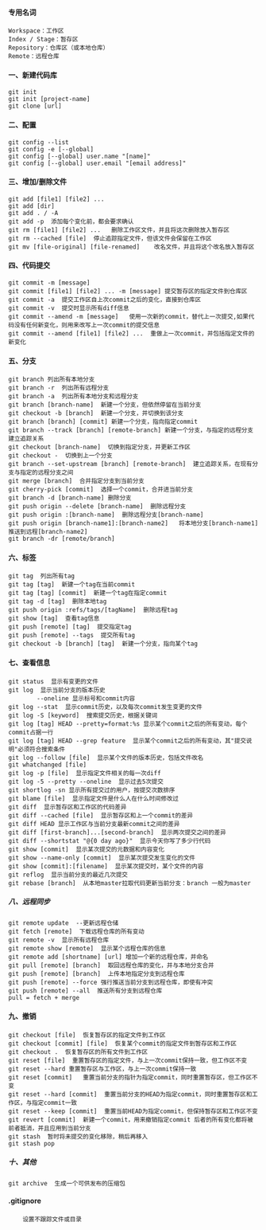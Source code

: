 #### 专用名词
    Workspace：工作区
    Index / Stage：暂存区
    Repository：仓库区（或本地仓库）
    Remote：远程仓库

#### 一、新建代码库
    git init  
    git init [project-name]
    git clone [url]
    
#### 二、配置
    git config --list
    git config -e [--global]
    git config [--global] user.name "[name]"
    git config [--global] user.email "[email address]"
   
   
#### 三、增加/删除文件
    git add [file1] [file2] ...
    git add [dir]
    git add . / -A
    git add -p  添加每个变化前，都会要求确认
    git rm [file1] [file2] ...   删除工作区文件，并且将这次删除放入暂存区
    git rm --cached [file]  停止追踪指定文件，但该文件会保留在工作区
    git mv [file-original] [file-renamed]    改名文件，并且将这个改名放入暂存区
    
    
#### 四、代码提交
    git commit -m [message]
    git commit [file1] [file2] ... -m [message] 提交暂存区的指定文件到仓库区
    git commit -a  提交工作区自上次commit之后的变化，直接到仓库区
    git commit -v  提交时显示所有diff信息
    git commit --amend -m [message]   使用一次新的commit，替代上一次提交,如果代码没有任何新变化，则用来改写上一次commit的提交信息
    git commit --amend [file1] [file2] ...  重做上一次commit，并包括指定文件的新变化

####  五、分支
    git branch 列出所有本地分支
    git branch -r  列出所有远程分支
    git branch -a  列出所有本地分支和远程分支
    git branch [branch-name]  新建一个分支，但依然停留在当前分支
    git checkout -b [branch]  新建一个分支，并切换到该分支
    git branch [branch] [commit] 新建一个分支，指向指定commit
    git branch --track [branch] [remote-branch] 新建一个分支，与指定的远程分支建立追踪关系
    git checkout [branch-name]  切换到指定分支，并更新工作区
    git checkout -  切换到上一个分支
    git branch --set-upstream [branch] [remote-branch]  建立追踪关系，在现有分支与指定的远程分支之间
    git merge [branch]  合并指定分支到当前分支
    git cherry-pick [commit]  选择一个commit，合并进当前分支
    git branch -d [branch-name] 删除分支
    git push origin --delete [branch-name]  删除远程分支
    git push origin :[branch-name]  删除远程分支[branch-name]
    git push origin [branch-name1]:[branch-name2]   将本地分支[branch-name1]推送到远程[branch-name2]
    git branch -dr [remote/branch]
    
#### 六、标签
    git tag  列出所有tag
    git tag [tag]  新建一个tag在当前commit
    git tag [tag] [commit]  新建一个tag在指定commit
    git tag -d [tag]  删除本地tag
    git push origin :refs/tags/[tagName]  删除远程tag
    git show [tag]  查看tag信息
    git push [remote] [tag]  提交指定tag
    git push [remote] --tags  提交所有tag
    git checkout -b [branch] [tag]  新建一个分支，指向某个tag
    
#### 七、查看信息
    git status  显示有变更的文件
    git log  显示当前分支的版本历史
            --oneline 显示标号和commit内容
    git log --stat  显示commit历史，以及每次commit发生变更的文件
    git log -S [keyword]  搜索提交历史，根据关键词
    git log [tag] HEAD --pretty=format:%s 显示某个commit之后的所有变动，每个commit占据一行
    git log [tag] HEAD --grep feature  显示某个commit之后的所有变动，其"提交说明"必须符合搜索条件
    git log --follow [file]  显示某个文件的版本历史，包括文件改名
    git whatchanged [file]
    git log -p [file]  显示指定文件相关的每一次diff
    git log -5 --pretty --oneline  显示过去5次提交
    git shortlog -sn 显示所有提交过的用户，按提交次数排序
    git blame [file]  显示指定文件是什么人在什么时间修改过
    git diff  显示暂存区和工作区的代码差异
    git diff --cached [file]  显示暂存区和上一个commit的差异
    git diff HEAD 显示工作区与当前分支最新commit之间的差异
    git diff [first-branch]...[second-branch]  显示两次提交之间的差异
    git diff --shortstat "@{0 day ago}"  显示今天你写了多少行代码
    git show [commit]  显示某次提交的元数据和内容变化
    git show --name-only [commit]  显示某次提交发生变化的文件
    git show [commit]:[filename]  显示某次提交时，某个文件的内容
    git reflog  显示当前分支的最近几次提交
    git rebase [branch]  从本地master拉取代码更新当前分支：branch 一般为master




##### 八、远程同步
    git remote update  --更新远程仓储
    git fetch [remote]  下载远程仓库的所有变动
    git remote -v  显示所有远程仓库
    git remote show [remote]  显示某个远程仓库的信息
    git remote add [shortname] [url] 增加一个新的远程仓库，并命名
    git pull [remote] [branch]  取回远程仓库的变化，并与本地分支合并
    git push [remote] [branch]  上传本地指定分支到远程仓库
    git push [remote] --force 强行推送当前分支到远程仓库，即使有冲突
    git push [remote] --all  推送所有分支到远程仓库
    pull = fetch + merge


#### 九、撤销
    git checkout [file]  恢复暂存区的指定文件到工作区
    git checkout [commit] [file]  恢复某个commit的指定文件到暂存区和工作区
    git checkout .  恢复暂存区的所有文件到工作区
    git reset [file]  重置暂存区的指定文件，与上一次commit保持一致，但工作区不变
    git reset --hard 重置暂存区与工作区，与上一次commit保持一致
    git reset [commit]   重置当前分支的指针为指定commit，同时重置暂存区，但工作区不变
    git reset --hard [commit]  重置当前分支的HEAD为指定commit，同时重置暂存区和工作区，与指定commit一致
    git reset --keep [commit]  重置当前HEAD为指定commit，但保持暂存区和工作区不变
    git revert [commit]  新建一个commit，用来撤销指定commit 后者的所有变化都将被前者抵消，并且应用到当前分支
    git stash  暂时将未提交的变化移除，稍后再移入
    git stash pop


##### 十、其他
    git archive  生成一个可供发布的压缩包  
    
    
    
    
#### .gitignore


        设置不跟踪文件或目录
    
    
    
    
    
    
    
    
    
    
    
    
    
    
    
    
    
    
    
    
    
    
    
    
    
    
    
    
    
    
    
    
    
    
    
    
    
